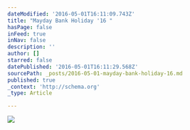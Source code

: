 ```yaml
---
dateModified: '2016-05-01T16:11:09.743Z'
title: "Mayday Bank Holiday '16 "
hasPage: false
inFeed: true
inNav: false
description: ''
author: []
starred: false
datePublished: '2016-05-01T16:11:29.568Z'
sourcePath: _posts/2016-05-01-mayday-bank-holiday-16.md
published: true
_context: 'http://schema.org'
_type: Article

---
```

![](https://the-grid-user-content.s3-us-west-2.amazonaws.com/7ddda224-3210-45ec-af1d-c9226283b85b.jpg)